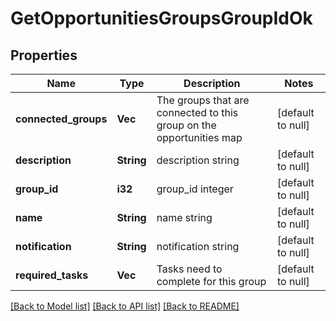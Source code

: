# GetOpportunitiesGroupsGroupIdOk

## Properties
Name | Type | Description | Notes
------------ | ------------- | ------------- | -------------
**connected_groups** | **Vec<i32>** | The groups that are connected to this group on the opportunities map | [default to null]
**description** | **String** | description string | [default to null]
**group_id** | **i32** | group_id integer | [default to null]
**name** | **String** | name string | [default to null]
**notification** | **String** | notification string | [default to null]
**required_tasks** | **Vec<i32>** | Tasks need to complete for this group | [default to null]

[[Back to Model list]](../README.md#documentation-for-models) [[Back to API list]](../README.md#documentation-for-api-endpoints) [[Back to README]](../README.md)


